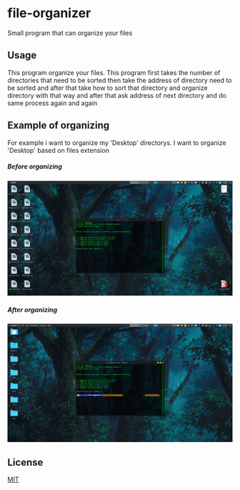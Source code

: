 # file-organizer

Small program that can organize your files

## Usage 

This program organize your files.
This program first takes the number of directories that need to be sorted then take the address of directory need to be sorted and after that take how to sort that directory and organize directory with that way and after that ask address of next directory and do same process again and again

## Example of organizing

For example i want to organize my 'Desktop' directorys. I want to organize 'Desktop' based on files extension

##### Before organizing
![Before](./Before.png)
##### After organizing
![After](./After.png)

## License
[MIT](https://choosealicense.com/licenses/mit/)
